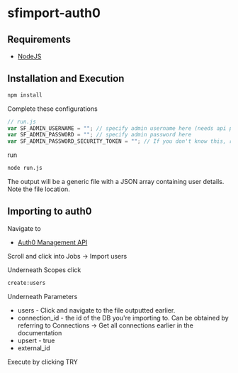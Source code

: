 # sfimport-auth0

## Requirements

* [NodeJS](https://nodejs.org/en/)

## Installation and Execution

```bash
npm install
```

Complete these configurations

```js
// run.js
var SF_ADMIN_USERNAME = ""; // specify admin username here (needs api permissions. generic support account should be ready to use support@elasticpath.com)
var SF_ADMIN_PASSWORD = ""; // specify admin password here
var SF_ADMIN_PASSWORD_SECURITY_TOKEN = ""; // If you don't know this, reset your password
```

run

```bash
node run.js
```

The output will be a generic file with a JSON array containing user details. Note the file location.

## Importing to auth0

Navigate to

* [Auth0 Management API](https://auth0.com/docs/api/management/v2)

Scroll and click into Jobs -> Import users

Underneath Scopes click

```bash
create:users
```

Underneath Parameters

* users - Click and navigate to the file outputted earlier.
* connection_id - the id of the DB you're importing to. Can be obtained by referring to Connections -> Get all connections earlier in the documentation
* upsert - true
* external_id

Execute by clicking TRY
